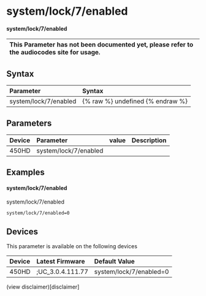 ﻿---
description: system/lock/7/enabled
search:
    keywords: ['system','lock','7','enabled']
---

# system/lock/7/enabled

#### system/lock/7/enabled


| This Parameter has not been documented yet, please refer to the audiocodes site for usage.  |
| :--- |

## Syntax
| Parameter | Syntax |
| :--- | :--- |
|system/lock/7/enabled | {% raw %} undefined {% endraw %} |

## Parameters
|Device|Parameter|value|Description|
|:---|:---|:---|:---|
| 450HD | system/lock/7/enabled |  |  |

## Examples
#### system/lock/7/enabled

system/lock/7/enabled

```
system/lock/7/enabled=0
```

## Devices
This parameter is available on the following devices

| Device | Latest Firmware | Default Value |
|:---|:---|:---|
| 450HD | ;UC_3.0.4.111.77 | system/lock/7/enabled=0 

(view disclaimer)[disclaimer]
